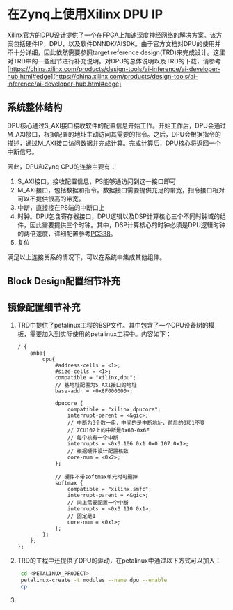 # 在Zynq上使用Xilinx DPU IP

Xilinx官方的DPU设计提供了一个在FPGA上加速深度神经网络的解决方案。该方案包括硬件IP，DPU，以及软件DNNDK/AISDK。由于官方文档对DPU的使用并不十分详细，因此依然需要参照target reference design(TRD)来完成设计。这里对TRD中的一些细节进行补充说明。对DPU的总体说明以及TRD的下载，请参考[https://china.xilinx.com/products/design-tools/ai-inference/ai-developer-hub.html#edge](https://china.xilinx.com/products/design-tools/ai-inference/ai-developer-hub.html#edge)

## 系统整体结构

DPU核心通过S_AXI接口接收软件的配置信息开始工作。开始工作后，DPU会通过M_AXI接口，根据配置的地址主动访问其需要的指令。之后，DPU会根据指令的描述，通过M_AXI接口访问数据并完成计算。完成计算后，DPU核心将返回一个中断信号。

因此，DPU和Zynq CPU的连接主要有：
1. S_AXI接口，接收配置信息，PS能够通访问到这一接口即可
2. M_AXI接口，包括数据和指令。数据接口需要提供充足的带宽，指令接口相对可以不提供很高的带宽。
3. 中断，直接接在PS端的中断口上
4. 时钟。DPU包含寄存器接口，DPU逻辑以及DSP计算核心三个不同时钟域的组件，因此需要提供三个时钟。其中，DSP计算核心的时钟必须是DPU逻辑时钟的两倍速度，详细配置参考[PG338]()。
5. 复位

满足以上连接关系的情况下，可以在系统中集成其他组件。

## Block Design配置细节补充


## 镜像配置细节补充
1. TRD中提供了petalinux工程的BSP文件。其中包含了一个DPU设备树的模板，需要加入到实际使用的petalinux工程中。内容如下：
    ```dts
    / {
        amba{
            dpu{
                #address-cells = <1>;
                #size-cells = <1>;
                compatible = "xilinx,dpu";
                // 基地址配置为S_AXI接口的地址
                base-addr = <0x8F000000>;

                dpucore {
                    compatible = "xilinx,dpucore";
                    interrupt-parent = <&gic>;
                    // 中断为3个数一组，中间的是中断地址，前后的0和1不变
                    // ZCU102上的中断是0x60-0x6F
                    // 每个核有一个中断
                    interrupts = <0x0 106 0x1 0x0 107 0x1>;
                    // 根据硬件设计配置核数
                    core-num = <0x2>;
                };

                // 硬件不带softmax单元时可删掉
                softmax {
                    compatible = "xilinx,smfc";
                    interrupt-parent = <&gic>;
                    // 同上需要配置一个中断
                    interrupts = <0x0 110 0x1>;
                    // 固定是1
                    core-num = <0x1>;
                };
            };
	    };
    };
    ```
2. TRD的工程中还提供了DPU的驱动，在petalinux中通过以下方式可以加入：
   ``` bash
    cd <PETALINUX_PROJECT>
    petalinux-create -t modules --name dpu --enable
    cp 
   ```
3. 

